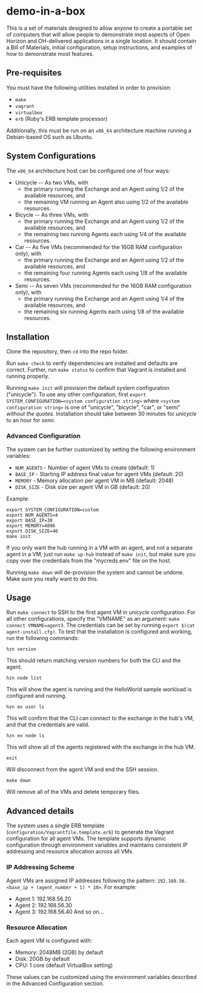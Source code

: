 # demo-in-a-box

This is a set of materials designed to allow anyone to create a portable set of computers that will allow people to demonstrate most aspects of Open Horizon and OH-delivered applications in a single location.  It should contain a Bill of Materials, initial configuration, setup instructions, and examples of how to demonstrate most features.

## Pre-requisites

You must have the following utilities installed in order to provision:

* `make`
* `vagrant`
* `virtualbox`
* `erb` (Ruby's ERB template processor)

Additionally, this must be run on an `x86_64` architecture machine running a Debian-based OS such as Ubuntu.

## System Configurations

The `x86_64` architecture host can be configured one of four ways:

- Unicycle -- As two VMs, with
  - the primary running the Exchange and an Agent using 1/2 of the available resources, and
  - the remaining VM running an Agent also using 1/2 of the available resources.
- Bicycle -- As three VMs, with
  - the primary running the Exchange and an Agent using 1/2 of the available resources, and
  - the remaining two running Agents each using 1/4 of the available resources.
- Car -- As five VMs (recommended for the 16GB RAM configuration only), with
  - the primary running the Exchange and an Agent using 1/2 of the available resources, and
  - the remaining four running Agents each using 1/8 of the available resources.
- Semi -- As seven VMs (recommended for the 16GB RAM configuration only), with
  - the primary running the Exchange and an Agent using 1/4 of the available resources, and
  - the remaining six running Agents each using 1/8 of the available resources.

## Installation

Clone the repository, then `cd` into the repo folder.

Run `make check` to verify dependencies are installed and defaults are correct.
Further, run `make status` to confirm that Vagrant is installed and running properly.

Running `make init` will provision the default system configuration ("unicycle").  To use any other configuration, first `export SYSTEM_CONFIGURATION=<system configuration string>` where `<system configuration string>` is one of "unicycle", "bicycle", "car", or "semi" _without the quotes_.  Installation should take between 30 minutes for _unicycle_ to an hour for _semi_.

### Advanced Configuration

The system can be further customized by setting the following environment variables:

* `NUM_AGENTS` - Number of agent VMs to create (default: 1)
* `BASE_IP` - Starting IP address final value for agent VMs (default: 20)
* `MEMORY` - Memory allocation per agent VM in MB (default: 2048)
* `DISK_SIZE` - Disk size per agent VM in GB (default: 20)

Example:
```shell
export SYSTEM_CONFIGURATION=custom
export NUM_AGENTS=4
export BASE_IP=30
export MEMORY=4096
export DISK_SIZE=40
make init
```

If you only want the hub running in a VM with an agent, and not a separate agent in a VM, just run `make up-hub` instead of `make init`, but make sure you copy over the credentials from the "mycreds.env" file on the host.

Running `make down` will de-provision the system and cannot be undone.  Make sure you really want to do this.

## Usage

Run `make connect` to SSH to the first agent VM in _unicycle_ configuration.  For all other configurations, specify the "VMNAME" as an argument: `make connect VMNAME=agent3`.  The credentials can be set by running `export $(cat agent-install.cfg)`.  To test that the installation is configured and working, run the following commands:

```shell
hzn version
```

This should return matching version numbers for both the CLI and the agent.

```shell
hzn node list
```

This will show the agent is running and the HelloWorld sample workload is configured and running.

```shell
hzn ex user ls
```

This will confirm that the CLI can connect to the exchange in the hub's VM, and that the credentials are valid.

```shell
hzn ex node ls
```

This will show all of the agents registered with the exchange in the hub VM.

```shell
exit
```

Will disconnect from the agent VM and end the SSH session.

```shell
make down
```

Will remove all of the VMs and delete temporary files.

## Advanced details

The system uses a single ERB template (`configuration/Vagrantfile.template.erb`) to generate the Vagrant configuration for all agent VMs. The template supports dynamic configuration through environment variables and maintains consistent IP addressing and resource allocation across all VMs.

### IP Addressing Scheme

Agent VMs are assigned IP addresses following the pattern: `192.168.56.<base_ip + (agent_number + 1) * 10>`. For example:
- Agent 1: 192.168.56.20
- Agent 2: 192.168.56.30
- Agent 3: 192.168.56.40
And so on...

### Resource Allocation

Each agent VM is configured with:
- Memory: 2048MB (2GB) by default
- Disk: 20GB by default
- CPU: 1 core (default VirtualBox setting)

These values can be customized using the environment variables described in the Advanced Configuration section.
